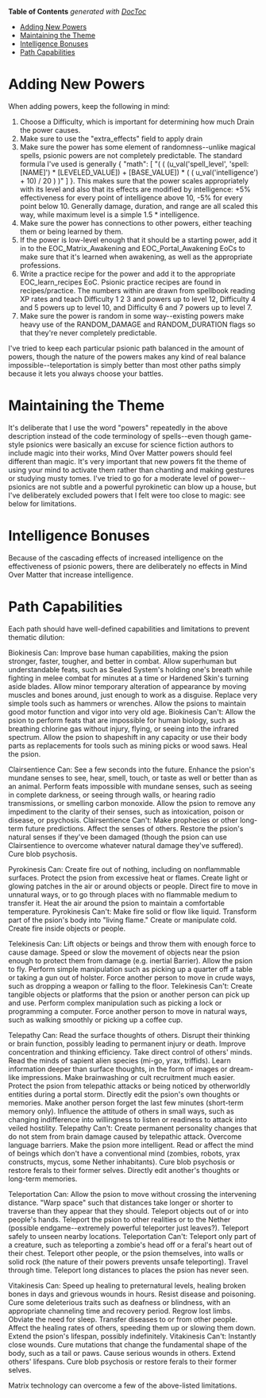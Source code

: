 <!-- START doctoc generated TOC please keep comment here to allow auto update -->
<!-- DON'T EDIT THIS SECTION, INSTEAD RE-RUN doctoc TO UPDATE -->
**Table of Contents**  *generated with [DocToc](https://github.com/thlorenz/doctoc)*

- [Adding New Powers](#adding-new-powers)
- [Maintaining the Theme](#maintaining-the-theme)
- [Intelligence Bonuses](#intelligence-bonuses)
- [Path Capabilities](#path-capabilities)

<!-- END doctoc generated TOC please keep comment here to allow auto update -->

# Adding New Powers

When adding powers, keep the following in mind:

1) Choose a Difficulty, which is important for determining how much Drain the power causes.
2) Make sure to use the "extra_effects" field to apply drain
3) Make sure the power has some element of randomness--unlike magical spells, psionic powers are not completely predictable. The standard formula I've used is generally { "math": [ "( ( (u_val('spell_level', 'spell: [NAME]') * [LEVELED_VALUE]) + [BASE_VALUE]) * ( ( u_val('intelligence') + 10) / 20 ) )" ] }. This makes sure that the power scales appropriately with its level and also that its effects are modified by intelligence: +5% effectiveness for every point of intelligence above 10, -5% for every point below 10. Generally damage, duration, and range are all scaled this way, while maximum level is a simple 1.5 * intelligence.
4) Make sure the power has connections to other powers, either teaching them or being learned by them.
5) If the power is low-level enough that it should be a starting power, add it in to the EOC_Matrix_Awakening and EOC_Portal_Awakening EoCs to make sure that it's learned when awakening, as well as the appropriate professions.
6) Write a practice recipe for the power and add it to the appropriate EOC_learn_recipes EoC. Psionic practice recipes are found in recipes/practice. The numbers within are drawn from spellbook reading XP rates and teach Difficulty 1 2 3 and powers up to level 12, Difficulty 4 and 5 powers up to level 10, and Difficulty 6 and 7 powers up to level 7.
7) Make sure the power is random in some way--existing powers make heavy use of the RANDOM_DAMAGE and RANDOM_DURATION flags so that they're never completely predictable. 

I've tried to keep each particular psionic path balanced in the amount of powers, though the nature of the powers makes any kind of real balance impossible--teleportation is simply better than most other paths simply because it lets you always choose your battles. 

# Maintaining the Theme

It's deliberate that I use the word "powers" repeatedly in the above description instead of the code terminology of spells--even though game-style psionics were basically an excuse for science fiction authors to include magic into their works, Mind Over Matter powers should feel different than magic. It's very important that new powers fit the theme of using your mind to activate them rather than chanting and making gestures or studying musty tomes. I've tried to go for a moderate level of power--psionics are not subtle and a powerful pyrokinetic can blow up a house, but I've deliberately excluded powers that I felt were too close to magic: see below for limitations.

# Intelligence Bonuses

Because of the cascading effects of increased intelligence on the effectiveness of psionic powers, there are deliberately no effects in Mind Over Matter that increase intelligence. 

# Path Capabilities

Each path should have well-defined capabilities and limitations to prevent thematic dilution:

Biokinesis Can: Improve base human capabilities, making the psion stronger, faster, tougher, and better in combat.  Allow superhuman but understandable feats, such as Sealed System's holding one's breath while fighting in melee combat for minutes at a time or Hardened Skin's turning aside blades. Allow minor temporary alteration of appearance by moving muscles and bones around, just enough to work as a disguise.  Replace very simple tools such as hammers or wrenches.  Allow the psions to maintain good motor function and vigor into very old age. 
Biokinesis Can't: Allow the psion to perform feats that are impossible for human biology, such as breathing chlorine gas without injury, flying, or seeing into the infrared spectrum.  Allow the psion to shapeshift in any capacity or use their body parts as replacements for tools such as mining picks or wood saws.  Heal the psion.

Clairsentience Can:  See a few seconds into the future.  Enhance the psion's mundane senses to see, hear, smell, touch, or taste as well or better than as an animal.  Perform feats impossible with mundane senses, such as seeing in complete darkness, or seeing through walls, or hearing radio transmissions, or smelling carbon monoxide.  Allow the psion to remove any impediment to the clarity of their senses, such as intoxication, poison or disease, or psychosis. 
Clairsentience Can't: Make prophecies or other long-term future predictions.  Affect the senses of others.  Restore the psion's natural senses if they've been damaged (though the psion can use Clairsentience to overcome whatever natural damage they've suffered).  Cure blob psychosis.

Pyrokinesis Can: Create fire out of nothing, including on nonflammable surfaces. Protect the psion from excessive heat or flames.  Create light or glowing patches in the air or around objects or people.  Direct fire to move in unnatural ways, or to go through places with no flammable medium to transfer it.  Heat the air around the psion to maintain a comfortable temperature. 
Pyrokinesis Can't: Make fire solid or flow like liquid.  Transform part of the psion's body into "living flame."  Create or manipulate cold.  Create fire inside objects or people. 

Telekinesis Can: Lift objects or beings and throw them with enough force to cause damage.  Speed or slow the movement of objects near the psion enough to protect them from damage (e.g. inertial Barrier).  Allow the psion to fly.  Perform simple manipulation such as picking up a quarter off a table or taking a gun out of holster.  Force another person to move in crude ways, such as dropping a weapon or falling to the floor.
Telekinesis Can't: Create tangible objects or platforms that the psion or another person can pick up and use.  Perform complex manipulation such as picking a lock or programming a computer.  Force another person to move in natural ways, such as walking smoothly or picking up a coffee cup. 

Telepathy Can: Read the surface thoughts of others.  Disrupt their thinking or brain function, possibly leading to permanent injury or death.  Improve concentration and thinking efficiency. Take direct control of others' minds.  Read the minds of sapient alien species (mi-go, yrax, triffids).  Learn information deeper than surface thoughts, in the form of images or dream-like impressions.  Make brainwashing or cult recruitment much easier.  Protect the psion from telepathic attacks or being noticed by otherworldly entities during a portal storm.  Directly edit the psion's own thoughts or memories.  Make another person forget the last few minutes (short-term memory only).  Influence the attitude of others in small ways, such as changing indifference into willingness to listen or readiness to attack into veiled hostility. 
Telepathy Can't: Create permanent personality changes that do not stem from brain damage caused by telepathic attack.  Overcome language barriers.  Make the psion more intelligent.  Read or affect the mind of beings which don't have a conventional mind (zombies, robots, yrax constructs, mycus, some Nether inhabitants).  Cure blob psychosis or restore ferals to their former selves.  Directly edit another's thoughts or long-term memories.

Teleportation Can: Allow the psion to move without crossing the intervening distance.  "Warp space" such that distances take longer or shorter to traverse than they appear that they should.  Teleport objects out of or into people's hands.  Teleport the psion to other realities or to the Nether (possible endgame--extremely powerful teleporter just leaves?).  Teleport safely to unseen nearby locations.
Teleportation Can't: Teleport only part of a creature, such as teleporting a zombie's head off or a feral's heart out of their chest.  Teleport other people, or the psion themselves, into walls or solid rock (the nature of their powers prevents unsafe teleporting).  Travel through time.  Teleport long distances to places the psion has never seen. 

Vitakinesis Can: Speed up healing to preternatural levels, healing broken bones in days and grievous wounds in hours.  Resist disease and poisoning.  Cure some deleterious traits such as deafness or blindness, with an appropriate channeling time and recovery period.  Regrow lost limbs.  Obviate the need for sleep. Transfer diseases to or from other people.  Affect the healing rates of others, speeding them up or slowing them down.  Extend the psion's lifespan, possibly indefinitely. 
Vitakinesis Can't: Instantly close wounds.  Cure mutations that change the fundamental shape of the body, such as a tail or paws.  Cause serious wounds in others.  Extend others' lifespans.  Cure blob psychosis or restore ferals to their former selves. 

Matrix technology can overcome a few of the above-listed limitations.
